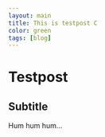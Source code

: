 ```yaml
---
layout: main
title: This is testpost C
color: green
tags: [blog]
---
```


# Testpost

## Subtitle

Hum hum hum...
